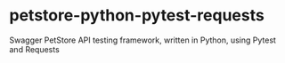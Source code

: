 # petstore-python-pytest-requests
Swagger PetStore API testing framework, written in Python, using Pytest and Requests

